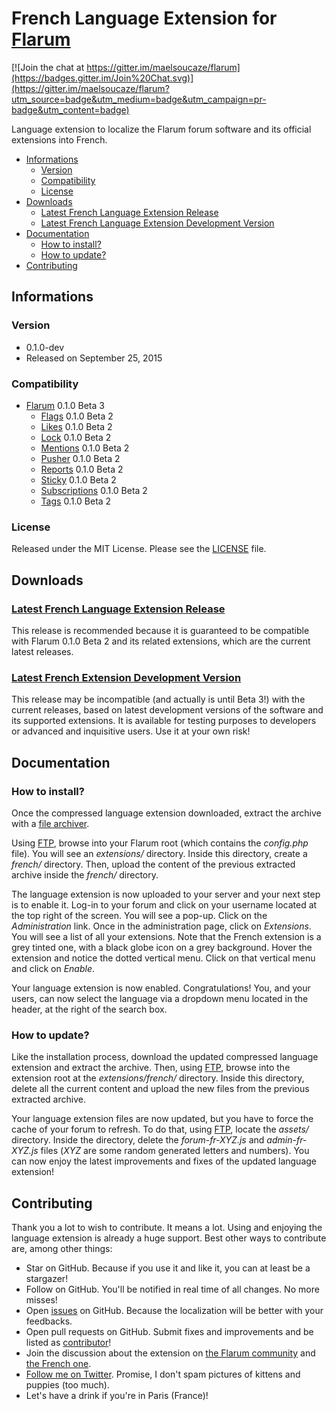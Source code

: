 # French Language Extension for [Flarum](http://flarum.org/)

[![Join the chat at https://gitter.im/maelsoucaze/flarum](https://badges.gitter.im/Join%20Chat.svg)](https://gitter.im/maelsoucaze/flarum?utm_source=badge&utm_medium=badge&utm_campaign=pr-badge&utm_content=badge)

Language extension to localize the Flarum forum software and its official extensions into French.

- [Informations](https://github.com/maelsoucaze/flarum#informations)
	- [Version](https://github.com/maelsoucaze/flarum#version)
	- [Compatibility](https://github.com/maelsoucaze/flarum#compatibility)
	- [License](https://github.com/maelsoucaze/flarum#license)
- [Downloads](https://github.com/maelsoucaze/flarum#downloads)
	- [Latest French Language Extension Release](https://github.com/maelsoucaze/flarum#latest-french-language-extension-release)
	- [Latest French Language Extension Development Version](https://github.com/maelsoucaze/flarum#latest-french-language-extension-development-version)
- [Documentation](https://github.com/maelsoucaze/flarum#documentation)
	- [How to install?](https://github.com/maelsoucaze/flarum#how-to-install)
	- [How to update?](https://github.com/maelsoucaze/flarum#how-to-update)
- [Contributing](https://github.com/maelsoucaze/flarum#contributing)

## Informations

### Version

- 0.1.0-dev
- Released on September 25, 2015

### Compatibility

- [Flarum](https://github.com/flarum/core) 0.1.0 Beta 3
	- [Flags](https://github.com/flarum/flags) 0.1.0 Beta 2
	- [Likes](https://github.com/flarum/likes) 0.1.0 Beta 2
	- [Lock](https://github.com/flarum/lock) 0.1.0 Beta 2
	- [Mentions](https://github.com/flarum/mentions) 0.1.0 Beta 2
	- [Pusher](https://github.com/flarum/pusher) 0.1.0 Beta 2
	- [Reports](https://github.com/flarum/reports) 0.1.0 Beta 2
	- [Sticky](https://github.com/flarum/sticky) 0.1.0 Beta 2
	- [Subscriptions](https://github.com/flarum/subscriptions) 0.1.0 Beta 2
	- [Tags](https://github.com/flarum/tags) 0.1.0 Beta 2

### License

Released under the MIT License. Please see the [LICENSE](https://github.com/maelsoucaze/flarum/blob/master/LICENSE) file.

## Downloads

### [Latest French Language Extension Release](https://github.com/maelsoucaze/flarum/releases/tag/0.1.0-dev-build.17)

This release is recommended because it is guaranteed to be compatible with Flarum 0.1.0 Beta 2 and its related extensions, which are the current latest releases.

### [Latest French Extension Development Version](https://github.com/maelsoucaze/flarum/archive/master.zip)

This release may be incompatible (and actually is until Beta 3!) with the current releases, based on latest development versions of the software and its supported extensions. It is available for testing purposes to developers or advanced and inquisitive users. Use it at your own risk!

## Documentation

### How to install?

Once the compressed language extension downloaded, extract the archive with a [file archiver](https://en.wikipedia.org/wiki/Comparison_of_file_archivers).

Using [FTP](http://en.wikipedia.org/wiki/File_Transfer_Protocol), browse into your Flarum root (which contains the *config.php* file). You will see an *extensions/* directory. Inside this directory, create a *french/* directory. Then, upload the content of the previous extracted archive inside the *french/* directory.

The language extension is now uploaded to your server and your next step is to enable it. Log-in to your forum and click on your username located at the top right of the screen. You will see a pop-up. Click on the *Administration* link. Once in the administration page, click on *Extensions*. You will see a list of all your extensions. Note that the French extension is a grey tinted one, with a black globe icon on a grey background. Hover the extension and notice the dotted vertical menu. Click on that vertical menu and click on *Enable*.

Your language extension is now enabled. Congratulations! You, and your users, can now select the language via a dropdown menu located in the header, at the right of the search box.

### How to update?

Like the installation process, download the updated compressed language extension and extract the archive. Then, using [FTP](http://en.wikipedia.org/wiki/File_Transfer_Protocol), browse into the extension root at the *extensions/french/* directory. Inside this directory, delete all the current content and upload the new files from the previous extracted archive.

Your language extension files are now updated, but you have to force the cache of your forum to refresh. To do that, using [FTP](http://en.wikipedia.org/wiki/File_Transfer_Protocol), locate the *assets/* directory. Inside the directory, delete the *forum-fr-XYZ.js* and *admin-fr-XYZ.js* files (*XYZ* are some random generated letters and numbers). You can now enjoy the latest improvements and fixes of the updated language extension!

## Contributing

Thank you a lot to wish to contribute. It means a lot. Using and enjoying the language extension is already a huge support. Best other ways to contribute are, among other things:

- Star on GitHub. Because if you use it and like it, you can at least be a stargazer!
- Follow on GitHub. You'll be notified in real time of all changes. No more misses!
- Open [issues](https://github.com/maelsoucaze/flarum/issues) on GitHub. Because the localization will be better with your feedbacks.
- Open pull requests on GitHub. Submit fixes and improvements and be listed as [contributor](https://github.com/maelsoucaze/flarum/graphs/contributors)!
- Join the discussion about the extension on [the Flarum community](http://discuss.flarum.org/d/615-french-extension-to-localize-flarum-and-its-extensions) and [the French one](https://flarum.today/fr/d/6-extension-fran-aise-pour-traduire-flarum-et-ses-extensions).
- [Follow me on Twitter](https://twitter.com/maelsoucaze). Promise, I don't spam pictures of kittens and puppies (too much).
- Let's have a drink if you're in Paris (France)!
